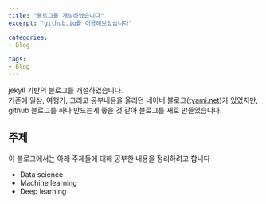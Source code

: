 ```yaml
---
title: "블로그를 개설하였습니다"
excerpt: "github.io를 이용해보았습니다"

categories:
- Blog

tags:
- Blog
---
```


jekyll 기반의 블로그를 개설하였습니다.  
기존에 일상, 여행기, 그리고 공부내용을 올리던 네이버 블로그([tyami.net](http://tyami.net))가 있었지만, github 블로그를 하나 만드는게 좋을 것 같아 블로그를 새로 만들었습니다.

## 주제
이 블로그에서는 아래 주제들에 대해 공부한 내용을 정리하려고 합니다
- Data science
- Machine learning
- Deep learning